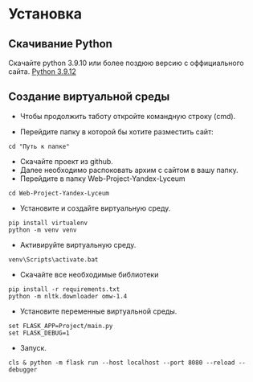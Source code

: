 # Установка

## Скачивание Python 
Скачайте python 3.9.10 или более поздюю версию с оффициального сайта.
[Python 3.9.12](https://www.python.org/ftp/python/3.9.12/python-3.9.12-amd64.exe)

## Создание виртуальной среды
* Чтобы продолжить таботу откройте командную строку (cmd).

* Перейдите папку в которой бы хотите разместить сайт:
```
cd "Путь к папке"
```
* Скачайте проект из github.
* Далее необходимо распоковать архим с сайтом в вашу папку.
* Перейдите в папку Web-Project-Yandex-Lyceum
```
cd Web-Project-Yandex-Lyceum
``` 
* Установите и создайте виртуальную среду.
```
pip install virtualenv
python -m venv venv
```
* Активируйте виртуальную среду.
```
venv\Scripts\activate.bat
```
* Скачайте все необходимые библиотеки
```
pip install -r requirements.txt
python -m nltk.downloader omw-1.4
```
* Установите переменные виртуальной среды.
```
set FLASK_APP=Project/main.py
set FLASK_DEBUG=1
```
* Запуск.
```
cls & python -m flask run --host localhost --port 8080 --reload --debugger
```